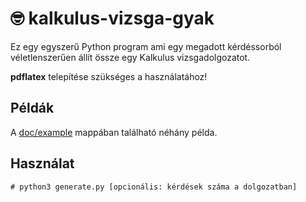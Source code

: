 # 🤓 kalkulus-vizsga-gyak

Ez egy egyszerű Python program ami egy megadott kérdéssorból
véletlenszerűen állít össze egy Kalkulus vizsgadolgozatot.

**pdflatex** telepítése szükséges a használatához!

## Példák

A [doc/example](doc/example) mappában található néhány példa.

## Használat

```
# python3 generate.py [opcionális: kérdések száma a dolgozatban]
```
